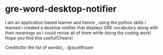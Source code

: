 # gre-word-desktop-notifier

I am an application based learner and hence , using the python skills i learned i created a desktop notifier that displays GRE vocabulary along with their meanings
so i could revise all of them while doing the coding work! Hope you find this useful!Cheers!

Credits(for the list of words)_ : @scottfrazer

